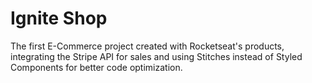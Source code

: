 # Ignite Shop

The first E-Commerce project created with Rocketseat's products, integrating the Stripe API for sales and using Stitches instead of Styled Components for better code optimization.

